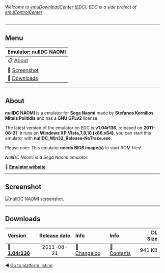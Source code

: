 ###### Welcome to [emuDownloadCenter (EDC)](https://github.com/PhoenixInteractiveNL/emuDownloadCenter/wiki/), EDC is a side project of [emuControlCenter](https://github.com/PhoenixInteractiveNL/emuControlCenter/wiki/)
***
## Menu
| **Emulator: nullDC NAOMI** |
|:---------|
| :clipboard: [About](#about) |
| :sunrise: [Screenshot](#screenshot) |
| :floppy_disk: [Downloads](#downloads) |
***
## About
**nullDC NAOMI** is a emulator for **Sega Naomi** made by **Stefanos Kornilios Mitsis Poiitidis** and has a **GNU GPLv2** license.

The latest version of the emulator on EDC is **v1.04r136**, released on **2011-08-21**, it runs on **Windows XP,Vista,7,8,10 (x86,x64)**, you can start this emulator with **nullDC_Win32_Release-NoTrace.exe**.

Please note: This emulator **needs BIOS image(s)** to start ROM files!

_NullDC Naomi is a Sega Naomi emulator._

:link: [**Emulator website**](http://github.com/skmp/nulldc)
***
## Screenshot
![](https://raw.githubusercontent.com/PhoenixInteractiveNL/emuDownloadCenter/master/hooks/nulldcn/screen.jpg "nullDC NAOMI screenshot.")
***
## Downloads
| Version  | Release date  | Info       | Info       | DL Size    |
|:---------|:-------------:|:-----------|:-----------|-----------:|
| :floppy_disk: [**1.04r136**](https://github.com/PhoenixInteractiveNL/edc-repo0004/raw/master/nulldcn/1.04r136.7z) | 2011-08-21 | :page_facing_up: [Changelog](https://github.com/PhoenixInteractiveNL/edc-repo0004/blob/master/nulldcn/1.04r136_changelog.txt) | :mag_right: [Contents](https://github.com/PhoenixInteractiveNL/edc-repo0004/blob/master/nulldcn/1.04r136_contents.txt) | 941 KB |

:arrow_backward: [Go to platform listing](https://github.com/PhoenixInteractiveNL/emuDownloadCenter/wiki/EDC-Platform-List)
